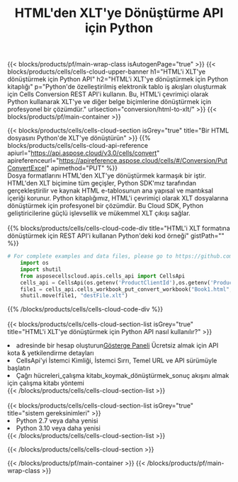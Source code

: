 ﻿---
title:  HTML'den XLT'ye Dönüştürme API için Python
description:  Microsoft Excel ve OpenOffice Hesaplama için Bulut API'leri ve SDK'lar Elektronik tabloyu diğer biçim dosyasına dönüştürün.
url: /tr/python/conversion/html-to-xlt/
---
{{< blocks/products/pf/main-wrap-class isAutogenPage="true" >}}
{{< blocks/products/cells/cells-cloud-upper-banner h1="HTML\'i XLT\'ye dönüştürmek için Python API" h2="HTML\'i XLT\'ye dönüştürmek için Python kitaplığı" p="Python\'de özelleştirilmiş elektronik tablo iş akışları oluşturmak için Cells Conversion REST API\'i kullanın. Bu, HTML\'i çevrimiçi olarak Python kullanarak XLT\'ye ve diğer belge biçimlerine dönüştürmek için profesyonel bir çözümdür." urlsection="conversion/html-to-xlt/" >}}
{{< blocks/products/pf/main-container >}}

{{< blocks/products/cells/cells-cloud-section isGrey="true" title="Bir HTML dosyasını Python\'de XLT\'ye dönüştürün" >}}
{{% blocks/products/cells/cells-cloud-api-reference apiurl="https://api.aspose.cloud/v3.0/cells/convert" apireferenceurl="https://apireference.aspose.cloud/cells/#/Conversion/PutConvertExcel" apimethod="PUT" %}}
<br/>
Dosya formatlarını HTML'den XLT'ye dönüştürmek karmaşık bir iştir. HTML'den XLT biçimine tüm geçişler, Python SDK'mız tarafından gerçekleştirilir ve kaynak HTML e-tablosunun ana yapısal ve mantıksal içeriği korunur. Python kitaplığımız, HTML'i çevrimiçi olarak XLT dosyalarına dönüştürmek için profesyonel bir çözümdür. Bu Cloud SDK, Python geliştiricilerine güçlü işlevsellik ve mükemmel XLT çıkışı sağlar.
<br/>
<br/>
{{% blocks/products/cells/cells-cloud-code-div title="HTML\'i XLT formatına dönüştürmek için REST API\'i kullanan Python\'deki kod örneği" gistPath="" %}}
 
```python
# For complete examples and data files, please go to https://github.com/aspose-cells-cloud/aspose-cells-cloud-python/
    import os
    import shutil
    from asposecellscloud.apis.cells_api import CellsApi
    cells_api = CellsApi(os.getenv('ProductClientId'),os.getenv('ProductClientSecret'))
    file1 = cells_api.cells_workbook_put_convert_workbook("Book1.html",format="xlt")
    shutil.move(file1, "destFile.xlt")     
```
 
{{% /blocks/products/cells/cells-cloud-code-div %}}
<br/>
<br/>
{{< blocks/products/cells/cells-cloud-section-list isGrey="true" title="HTML\'i XLT\'ye dönüştürmek için Python API nasıl kullanılır?" >}}
<li> adresinde bir hesap oluşturun<a href="https://dashboard.aspose.cloud/">Gösterge Paneli</a> Ücretsiz almak için API kota & yetkilendirme detayları</li>
<li>CellsApi'yi İstemci Kimliği, İstemci Sırrı, Temel URL ve API sürümüyle başlatın</li>
<li>Çağrı hücreleri_çalışma kitabı_koymak_dönüştürmek_sonuç akışını almak için çalışma kitabı yöntemi</li>
{{< /blocks/products/cells/cells-cloud-section-list >}}
<br/>
<br/>
{{< blocks/products/cells/cells-cloud-section-list isGrey="true" title="sistem gereksinimleri" >}}
<li>Python 2.7 veya daha yenisi</li>
<li>Python 3.10 veya daha yenisi</li>
{{< /blocks/products/cells/cells-cloud-section-list >}}

{{< /blocks/products/cells/cells-cloud-section >}}

{{< /blocks/products/pf/main-container >}}
{{< /blocks/products/pf/main-wrap-class >}}
